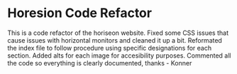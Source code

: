 # Horesion Code Refactor
This is a code refactor of the horiseon website. Fixed some CSS issues that cause issues with horizontal monitors and cleaned it up a bit. 
Reformated the index file to follow procedure using specific designations for each section. Added alts for each  image for accesibility 
purposes. Commented all the code so everything is clearly documented, thanks - Konner
